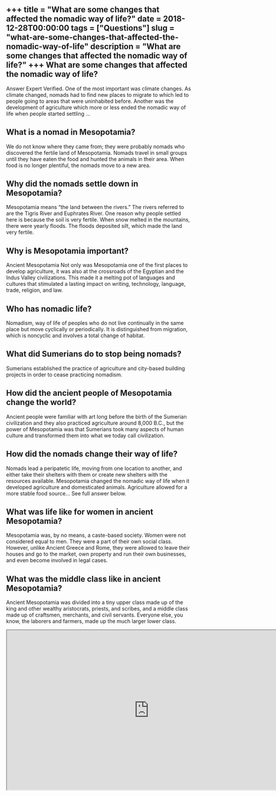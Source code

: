 +++
title = "What are some changes that affected the nomadic way of life?"
date = 2018-12-28T00:00:00
tags = ["Questions"]
slug = "what-are-some-changes-that-affected-the-nomadic-way-of-life"
description = "What are some changes that affected the nomadic way of life?"
+++
What are some changes that affected the nomadic way of life?
------------------------------------------------------------

Answer Expert Verified. One of the most important was climate changes. As climate changed, nomads had to find new places to migrate to which led to people going to areas that were uninhabited before. Another was the development of agriculture which more or less ended the nomadic way of life when people started settling …

What is a nomad in Mesopotamia?
-------------------------------

We do not know where they came from; they were probably nomads who discovered the fertile land of Mesopotamia. Nomads travel in small groups until they have eaten the food and hunted the animals in their area. When food is no longer plentiful, the nomads move to a new area.

Why did the nomads settle down in Mesopotamia?
----------------------------------------------

Mesopotamia means “the land between the rivers.” The rivers referred to are the Tigris River and Euphrates River. One reason why people settled here is because the soil is very fertile. When snow melted in the mountains, there were yearly floods. The floods deposited silt, which made the land very fertile.

Why is Mesopotamia important?
-----------------------------

Ancient Mesopotamia Not only was Mesopotamia one of the first places to develop agriculture, it was also at the crossroads of the Egyptian and the Indus Valley civilizations. This made it a melting pot of languages and cultures that stimulated a lasting impact on writing, technology, language, trade, religion, and law.

Who has nomadic life?
---------------------

Nomadism, way of life of peoples who do not live continually in the same place but move cyclically or periodically. It is distinguished from migration, which is noncyclic and involves a total change of habitat.

What did Sumerians do to stop being nomads?
-------------------------------------------

Sumerians established the practice of agriculture and city-based building projects in order to cease practicing nomadism.

How did the ancient people of Mesopotamia change the world?
-----------------------------------------------------------

Ancient people were familiar with art long before the birth of the Sumerian civilization and they also practiced agriculture around 8,000 B.C., but the power of Mesopotamia was that Sumerians took many aspects of human culture and transformed them into what we today call civilization.

How did the nomads change their way of life?
--------------------------------------------

Nomads lead a peripatetic life, moving from one location to another, and either take their shelters with them or create new shelters with the resources available. Mesopotamia changed the nomadic way of life when it developed agriculture and domesticated animals. Agriculture allowed for a more stable food source… See full answer below.

What was life like for women in ancient Mesopotamia?
----------------------------------------------------

Mesopotamia was, by no means, a caste-based society. Women were not considered equal to men. They were a part of their own social class. However, unlike Ancient Greece and Rome, they were allowed to leave their houses and go to the market, own property and run their own businesses, and even become involved in legal cases.

What was the middle class like in ancient Mesopotamia?
------------------------------------------------------

Ancient Mesopotamia was divided into a tiny upper class made up of the king and other wealthy aristocrats, priests, and scribes, and a middle class made up of craftsmen, merchants, and civil servants. Everyone else, you know, the laborers and farmers, made up the much larger lower class.

<iframe allow="accelerometer; autoplay; clipboard-write; encrypted-media; gyroscope; picture-in-picture" allowfullscreen="" class="__youtube_prefs__  epyt-is-override  no-lazyload" data-no-lazy="1" data-origheight="433" data-origwidth="770" data-skipgform_ajax_framebjll="" height="433" id="_ytid_27655" loading="lazy" src="https://www.youtube.com/embed/Ki8S5I83Ccc?enablejsapi=1&autoplay=0&cc_load_policy=0&cc_lang_pref=&iv_load_policy=1&loop=0&modestbranding=0&rel=1&fs=1&playsinline=0&autohide=2&theme=dark&color=red&controls=1&" title="YouTube player" width="770"></iframe>